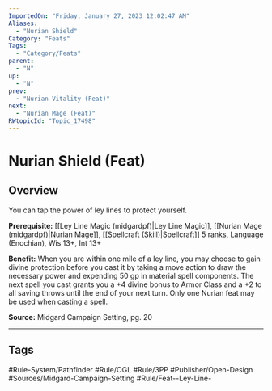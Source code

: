 ```yaml
---
ImportedOn: "Friday, January 27, 2023 12:02:47 AM"
Aliases:
  - "Nurian Shield"
Category: "Feats"
Tags:
  - "Category/Feats"
parent:
  - "N"
up:
  - "N"
prev:
  - "Nurian Vitality (Feat)"
next:
  - "Nurian Mage (Feat)"
RWtopicId: "Topic_17498"
---
```

# Nurian Shield (Feat)
## Overview
You can tap the power of ley lines to protect yourself.

**Prerequisite:** [[Ley Line Magic (midgardpf)|Ley Line Magic]], [[Nurian Mage (midgardpf)|Nurian Mage]], [[Spellcraft (Skill)|Spellcraft]] 5 ranks, Language (Enochian), Wis 13+, Int 13+

**Benefit:** When you are within one mile of a ley line, you may choose to gain divine protection before you cast it by taking a move action to draw the necessary power and expending 50 gp in material spell components. The next spell you cast grants you a +4 divine bonus to Armor Class and a +2 to all saving throws until the end of your next turn. Only one Nurian feat may be used when casting a spell.

**Source:** Midgard Campaign Setting, pg. 20


---
## Tags
#Rule-System/Pathfinder #Rule/OGL #Rule/3PP #Publisher/Open-Design #Sources/Midgard-Campaign-Setting #Rule/Feat--Ley-Line-

